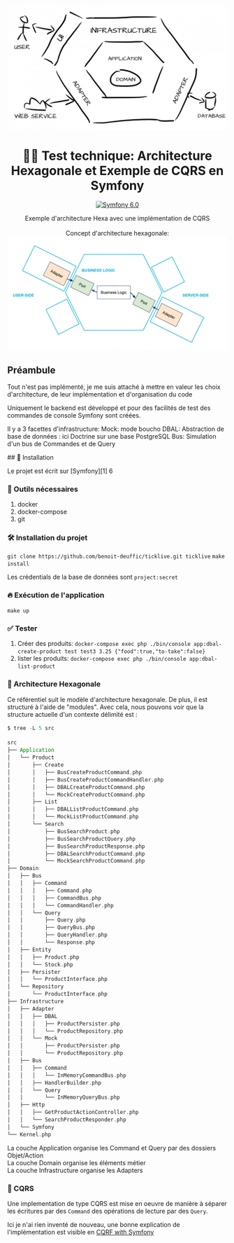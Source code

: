 <!--suppress HtmlDeprecatedAttribute -->
<p align="center">
    <img src="app/public/assets/hexagon.jpg" alt="hexagon">
</p>

<h1 align="center">
  🐘🎯 Test technique: Architecture Hexagonale et Exemple de CQRS en Symfony
</h1>

<p align="center">
    <a href="#"><img src="https://img.shields.io/badge/Symfony-6.0-purple.svg?style=flat-square&logo=symfony" alt="Symfony 6.0"/></a>
</p>

<p align="center">
 Exemple d'architecture Hexa avec une implémentation de CQRS
   <br />
  <br />
Concept d'architecture hexagonale:

<img src="app/public/assets/archi_hexa_06-1024x526.png" alt="hexagon">

## Préambule

Tout n'est pas implémenté, je me suis attaché à mettre en valeur les choix d'architecture, de leur implémentation et d'organisation du code

Uniquement le backend est développé et pour des facilités de test des commandes de console Symfony sont créées.
<p>
Il y a 3 facettes d'infrastructure:
Mock: mode boucho
DBAL: Abstraction de base de données : ici Doctrine sur une base PostgreSQL
Bus: Simulation d'un bus de Commandes et de Query
</p>
## 🚀 Installation

Le projet est écrit sur [Symfony][1] 6

### 🐳 Outils nécessaires

1. docker
2. docker-compose
2. git

### 🛠 Installation du projet

`git clone https://github.com/benoit-deuffic/ticklive.git ticklive`
`make install`

Les crédentials de la base de données sont `project:secret`
### 🔥 Exécution de l'application

`make up`

### ✅ Tester

1. Créer des produits: `docker-compose exec php ./bin/console app:dbal-create-product test test3 3.25 {"food":true,"to-take":false}`
2. lister les produits: `docker-compose exec php ./bin/console app:dbal-list-product`
### 🎯 Architecture Hexagonale

Ce référentiel suit le modèle d'architecture hexagonale. De plus, il est structuré à l'aide de "modules".
Avec cela, nous pouvons voir que la structure actuelle d'un contexte délimité est :

```scala
$ tree -L 5 src
    
src
├── Application
│   └── Product
│       ├── Create
│       │   ├── BusCreateProductCommand.php
│       │   ├── BusCreateProductCommandHandler.php
│       │   ├── DBALCreateProductCommand.php
│       │   └── MockCreateProductCommand.php
│       ├── List
│       │   ├── DBALListProductCommand.php
│       │   └── MockListProductCommand.php
│       └── Search
│           ├── BusSearchProduct.php
│           ├── BusSearchProductQuery.php
│           ├── BusSearchProductResponse.php
│           ├── DBALSearchProductCommand.php
│           └── MockSearchProductCommand.php
├── Domain
│   ├── Bus
│   │   ├── Command
│   │   │   ├── Command.php
│   │   │   ├── CommandBus.php
│   │   │   └── CommandHandler.php
│   │   └── Query
│   │       ├── Query.php
│   │       ├── QueryBus.php
│   │       ├── QueryHandler.php
│   │       └── Response.php
│   ├── Entity
│   │   ├── Product.php
│   │   └── Stock.php
│   ├── Persister
│   │   └── ProductInterface.php
│   └── Repository
│       └── ProductInterface.php
├── Infrastructure
│   ├── Adapter
│   │   ├── DBAL
│   │   │   ├── ProductPersister.php
│   │   │   └── ProductRepository.php
│   │   └── Mock
│   │       ├── ProductPersister.php
│   │       └── ProductRepository.php
│   ├── Bus
│   │   ├── Command
│   │   │   └── InMemoryCommandBus.php
│   │   ├── HandlerBuilder.php
│   │   └── Query
│   │       └── InMemoryQueryBus.php
│   ├── Http
│   │   ├── GetProductActionController.php
│   │   └── SearchProductResponder.php
│   └── Symfony
└── Kernel.php
```

La couche Application organise les Command et Query par des dossiers Objet/Action<br />
La couche Domain organise les éléments métier<br />
La couche Infrastructure organise les Adapters<br />

### 🎯 CQRS
Une implementation de type CQRS est mise en oeuvre de manière à séparer les écritures par des `Command` 
des opérations de lecture par des `Query`.

Ici je n'ai rien inventé de nouveau, une bonne explication de l'implémentation est visible en <a href='https://dev.to/adgaray/cqrs-with-symfony-messenger-2h3g'> CQRF with Symfony</p>
